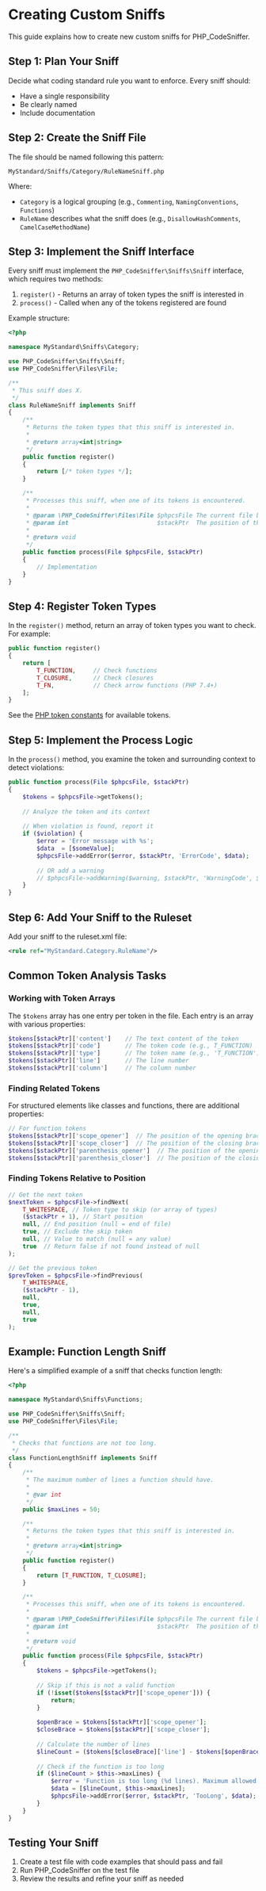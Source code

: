# Creating Custom Sniffs

This guide explains how to create new custom sniffs for PHP_CodeSniffer.

## Step 1: Plan Your Sniff

Decide what coding standard rule you want to enforce. Every sniff should:

- Have a single responsibility
- Be clearly named
- Include documentation

## Step 2: Create the Sniff File

The file should be named following this pattern:

```
MyStandard/Sniffs/Category/RuleNameSniff.php
```

Where:
- `Category` is a logical grouping (e.g., `Commenting`, `NamingConventions`, `Functions`)
- `RuleName` describes what the sniff does (e.g., `DisallowHashComments`, `CamelCaseMethodName`)

## Step 3: Implement the Sniff Interface

Every sniff must implement the `PHP_CodeSniffer\Sniffs\Sniff` interface, which requires two methods:

1. `register()` - Returns an array of token types the sniff is interested in
2. `process()` - Called when any of the tokens registered are found

Example structure:

```php
<?php

namespace MyStandard\Sniffs\Category;

use PHP_CodeSniffer\Sniffs\Sniff;
use PHP_CodeSniffer\Files\File;

/**
 * This sniff does X.
 */
class RuleNameSniff implements Sniff
{
    /**
     * Returns the token types that this sniff is interested in.
     *
     * @return array<int|string>
     */
    public function register()
    {
        return [/* token types */];
    }

    /**
     * Processes this sniff, when one of its tokens is encountered.
     *
     * @param \PHP_CodeSniffer\Files\File $phpcsFile The current file being checked.
     * @param int                         $stackPtr  The position of the current token.
     *
     * @return void
     */
    public function process(File $phpcsFile, $stackPtr)
    {
        // Implementation
    }
}
```

## Step 4: Register Token Types

In the `register()` method, return an array of token types you want to check. For example:

```php
public function register()
{
    return [
        T_FUNCTION,     // Check functions
        T_CLOSURE,      // Check closures
        T_FN,           // Check arrow functions (PHP 7.4+)
    ];
}
```

See the [PHP token constants](https://www.php.net/manual/en/tokens.php) for available tokens.

## Step 5: Implement the Process Logic

In the `process()` method, you examine the token and surrounding context to detect violations:

```php
public function process(File $phpcsFile, $stackPtr)
{
    $tokens = $phpcsFile->getTokens();
    
    // Analyze the token and its context
    
    // When violation is found, report it
    if ($violation) {
        $error = 'Error message with %s';
        $data  = [$someValue];
        $phpcsFile->addError($error, $stackPtr, 'ErrorCode', $data);
        
        // OR add a warning
        // $phpcsFile->addWarning($warning, $stackPtr, 'WarningCode', $data);
    }
}
```

## Step 6: Add Your Sniff to the Ruleset

Add your sniff to the ruleset.xml file:

```xml
<rule ref="MyStandard.Category.RuleName"/>
```

## Common Token Analysis Tasks

### Working with Token Arrays

The `$tokens` array has one entry per token in the file. Each entry is an array with various properties:

```php
$tokens[$stackPtr]['content']    // The text content of the token
$tokens[$stackPtr]['code']       // The token code (e.g., T_FUNCTION)
$tokens[$stackPtr]['type']       // The token name (e.g., 'T_FUNCTION')
$tokens[$stackPtr]['line']       // The line number
$tokens[$stackPtr]['column']     // The column number
```

### Finding Related Tokens

For structured elements like classes and functions, there are additional properties:

```php
// For function tokens
$tokens[$stackPtr]['scope_opener']  // The position of the opening brace
$tokens[$stackPtr]['scope_closer']  // The position of the closing brace
$tokens[$stackPtr]['parenthesis_opener']  // The position of the opening parenthesis
$tokens[$stackPtr]['parenthesis_closer']  // The position of the closing parenthesis
```

### Finding Tokens Relative to Position

```php
// Get the next token
$nextToken = $phpcsFile->findNext(
    T_WHITESPACE, // Token type to skip (or array of types)
    ($stackPtr + 1), // Start position
    null, // End position (null = end of file)
    true, // Exclude the skip token
    null, // Value to match (null = any value)
    true  // Return false if not found instead of null
);

// Get the previous token
$prevToken = $phpcsFile->findPrevious(
    T_WHITESPACE,
    ($stackPtr - 1),
    null,
    true,
    null,
    true
);
```

## Example: Function Length Sniff

Here's a simplified example of a sniff that checks function length:

```php
<?php

namespace MyStandard\Sniffs\Functions;

use PHP_CodeSniffer\Sniffs\Sniff;
use PHP_CodeSniffer\Files\File;

/**
 * Checks that functions are not too long.
 */
class FunctionLengthSniff implements Sniff
{
    /**
     * The maximum number of lines a function should have.
     *
     * @var int
     */
    public $maxLines = 50;

    /**
     * Returns the token types that this sniff is interested in.
     *
     * @return array<int|string>
     */
    public function register()
    {
        return [T_FUNCTION, T_CLOSURE];
    }

    /**
     * Processes this sniff, when one of its tokens is encountered.
     *
     * @param \PHP_CodeSniffer\Files\File $phpcsFile The current file being checked.
     * @param int                         $stackPtr  The position of the current token.
     *
     * @return void
     */
    public function process(File $phpcsFile, $stackPtr)
    {
        $tokens = $phpcsFile->getTokens();
        
        // Skip if this is not a valid function
        if (!isset($tokens[$stackPtr]['scope_opener'])) {
            return;
        }
        
        $openBrace = $tokens[$stackPtr]['scope_opener'];
        $closeBrace = $tokens[$stackPtr]['scope_closer'];
        
        // Calculate the number of lines
        $lineCount = ($tokens[$closeBrace]['line'] - $tokens[$openBrace]['line']);
        
        // Check if the function is too long
        if ($lineCount > $this->maxLines) {
            $error = 'Function is too long (%d lines). Maximum allowed is %d lines';
            $data = [$lineCount, $this->maxLines];
            $phpcsFile->addError($error, $stackPtr, 'TooLong', $data);
        }
    }
}
```

## Testing Your Sniff

1. Create a test file with code examples that should pass and fail
2. Run PHP_CodeSniffer on the test file
3. Review the results and refine your sniff as needed
